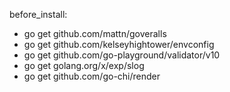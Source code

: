 
before_install:
  - go get github.com/mattn/goveralls
  - go get github.com/kelseyhightower/envconfig
  - go get github.com/go-playground/validator/v10
  - go get golang.org/x/exp/slog
  - go get github.com/go-chi/render
